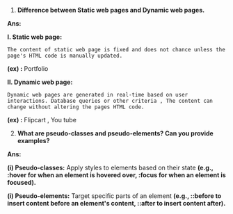 1.   **Difference between Static web pages and Dynamic web pages.**

**Ans:**

**I. Static web page:**

    The content of static web page is fixed and does not chance unless the page's HTML code is manually updated.

**(ex) :**  Portfolio

**II. Dynamic web page:**

    Dynamic web pages are generated in real-time based on user interactions. Database queries or other criteria , The content can change without altering the pages HTML code.

**(ex) :** Flipcart , You tube


2.   **What are pseudo-classes and pseudo-elements? Can you provide examples?**

**Ans:**
    
   **(i)  Pseudo-classes:**  Apply styles to elements based on their state **(e.g., :hover for when an element is hovered over, :focus for when an element is focused).**
    
   **(i)  Pseudo-elements:**  Target specific parts of an element **(e.g., ::before to insert content before an element's content, ::after to insert content after).**
